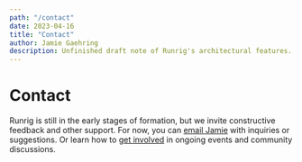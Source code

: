 ```yaml
---
path: "/contact"
date: 2023-04-16
title: "Contact"
author: Jamie Gaehring
description: Unfinished draft note of Runrig's architectural features.
---
```


# Contact
Runrig is still in the early stages of formation, but we invite constructive
feedback and other support. For now, you can [email Jamie] with inquiries or
suggestions. Or learn how to [get involved] in ongoing events and community
discussions.

[email Jamie]: mailto:jamie@jgaehring.com
[get involved]: ./get-involved
